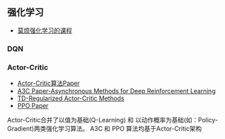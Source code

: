 ## 强化学习
- [莫烦强化学习的课程](https://mofanpy.com/tutorials/machine-learning/reinforcement-learning/)

### DQN


### Actor-Critic
- [Actor-Critic算法Paper](https://proceedings.neurips.cc/paper/1999/file/6449f44a102fde848669bdd9eb6b76fa-Paper.pdf)
- [A3C Paper-Asynchronous Methods for Deep Reinforcement Learning](https://arxiv.org/pdf/1602.01783.pdf)
- [TD-Regularized Actor-Critic Methods](https://arxiv.org/pdf/1812.08288.pdf)
- [PPO Paper](https://arxiv.org/pdf/1707.06347.pdf)

Actor-Critic合并了以值为基础(Q-Learning) 和 以动作概率为基础(如：Policy-Gradient)两类强化学习算法。
A3C 和 PPO 算法均基于Actor-Critic架构

